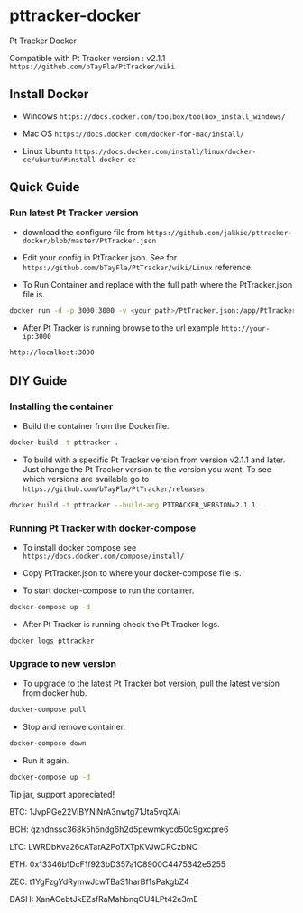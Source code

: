 # pttracker-docker

Pt Tracker Docker

Compatible with Pt Tracker version : v2.1.1
`https://github.com/bTayFla/PtTracker/wiki`

## Install Docker

- Windows `https://docs.docker.com/toolbox/toolbox_install_windows/`

- Mac OS `https://docs.docker.com/docker-for-mac/install/`

- Linux Ubuntu `https://docs.docker.com/install/linux/docker-ce/ubuntu/#install-docker-ce`

## Quick Guide

### Run latest Pt Tracker version

- download the configure file from `https://github.com/jakkie/pttracker-docker/blob/master/PtTracker.json`

- Edit your config in PtTracker.json. See for `https://github.com/bTayFla/PtTracker/wiki/Linux` reference.

- To Run Container and replace <your path> with the full path where the PtTracker.json file is.

```bash
docker run -d -p 3000:3000 -v <your path>/PtTracker.json:/app/PtTracker/PtTracker.json jakkie/pttracker-docker
```

- After Pt Tracker is running browse to the url example `http://your-ip:3000`

```bash
http://localhost:3000
```

## DIY Guide

### Installing the container

- Build the container from the Dockerfile.

```bash
docker build -t pttracker .
```

- To build with a specific Pt Tracker version from version v2.1.1 and later. Just change the Pt Tracker version to the version you want. To see which versions are available go to `https://github.com/bTayFla/PtTracker/releases`

```bash
docker build -t pttracker --build-arg PTTRACKER_VERSION=2.1.1 .
```

### Running Pt Tracker with docker-compose

- To install docker compose see `https://docs.docker.com/compose/install/`

- Copy PtTracker.json to where your docker-compose file is.

- To start docker-compose to run the container.

```bash
docker-compose up -d
```

- After Pt Tracker is running check the Pt Tracker logs.

```bash
docker logs pttracker
```

### Upgrade to new version

- To upgrade to the latest Pt Tracker bot version, pull the latest version from docker hub.

```bash
docker-compose pull
```

- Stop and remove container.

```bash
docker-compose down
```

- Run it again.

```bash
docker-compose up -d
```

Tip jar, support appreciated!

BTC: 1JvpPGe22ViBYNiNrA3nwtg71Jta5vqXAi

BCH: qzndnssc368k5h5ndg6h2d5pewmkycd50c9gxcpre6

LTC: LWRDbKva26cATarA2PoTXTpKVJwCRCzbNC

ETH: 0x13346b1DcF1f923bD357a1C8900C4475342e5255

ZEC: t1YgFzgYdRymwJcwTBaS1harBf1sPakgbZ4

DASH: XanACebtJkEZsfRaMahbnqCU4LPt42e3mE